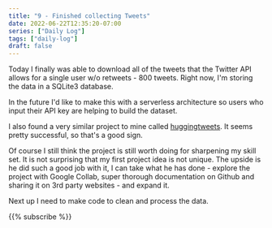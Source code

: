 ```yaml
---
title: "9 - Finished collecting Tweets"
date: 2022-06-22T12:35:20-07:00
series: ["Daily Log"]
tags: ["daily-log"]
draft: false
---
```


Today I finally was able to download all of the tweets that the Twitter API allows for a single user w/o retweets - 800 tweets. Right now, I'm storing the data in a SQLite3 database.

In the future I'd like to make this with a serverless architecture so users who input their API key are helping to build the dataset.

I also found a very similar project to mine called [huggingtweets](https://github.com/borisdayma/huggingtweets). It seems pretty successful, so that's a good sign.

Of course I still think the project is still worth doing for sharpening my skill set. It is not surprising that my first project idea is not unique. The upside is he did such a good job with it, I can take what he has done - explore the project with Google Collab, super thorough documentation on Github and sharing it on 3rd party websites - and expand it.

Next up I need to make code to clean and process the data.

{{% subscribe %}}
